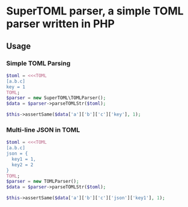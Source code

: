 # SuperTOML parser, a simple TOML parser written in PHP

## Usage

### Simple TOML Parsing
```php
$toml = <<<TOML
[a.b.c]
key = 1
TOML;
$parser = new SuperTOML\TOMLParser();
$data = $parser->parseTOMLStr($toml);

$this->assertSame($data['a']['b']['c']['key'], 1);
```

### Multi-line JSON in TOML
```php
$toml = <<<TOML
[a.b.c]
json = {
  key1 = 1,
  key2 = 2
}
TOML;
$parser = new TOMLParser();
$data = $parser->parseTOMLStr($toml);

$this->assertSame($data['a']['b']['c']['json']['key1'], 1);
```
